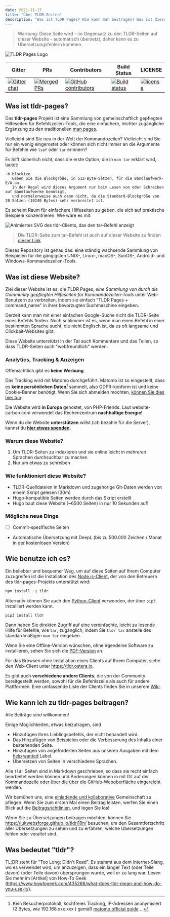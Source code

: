 ```yaml
---
date: 2021-11-17
title: "Über TLDR-Seiten"
description: "Was ist TLDR Pages? Wie kann man beitragen? Was ist diese Website?"
---
```


> Warnung: Diese Seite wird - im Gegensatz zu den TLDR-Seiten auf dieser Website - automatisch übersetzt, daher kann es zu Übersetzungsfehlern kommen.

![TLDR Pages Logo](/tldr-logo.png)

|Gitter|PRs|Contributors|Build Status|LICENSE|
|---|---|---|---|---|
[![Gitter chat][gitter-image]][gitter-url]|[![Merged PRs][prs-merged-image]][prs-merged-url]|[![GitHub contributors][contributors-image]][contributors-url]|[![Build status][github-actions-image]][github-actions-url]|[![license][license-image]][license-url]

[github-actions-url]: https://github.com/tldr-pages/tldr/actions
[github-actions-image]: https://img.shields.io/github/workflow/status/tldr-pages/tldr/CI.svg
[gitter-url]: https://gitter.im/tldr-pages/tldr
[gitter-image]: https://img.shields.io/badge/chat-on_gitter-deeppink
[prs-merged-url]: https://github.com/tldr-pages/tldr/pulls?q=is:pr+is:merged
[prs-merged-image]: https://img.shields.io/github/issues-pr-closed-raw/tldr-pages/tldr.svg?label=merged+PRs&color=green
[contributors-url]: https://github.com/tldr-pages/tldr/graphs/contributors
[contributors-image]: https://img.shields.io/github/contributors-anon/tldr-pages/tldr.svg
[license-url]: https://github.com/tldr-pages/tldr/blob/main/LICENSE.md
[license-image]: https://img.shields.io/badge/license-CC_BY_4.0-blue.svg
</div>



## Was ist tldr-pages?

Das **tldr-pages** Projekt ist eine Sammlung von gemeinschaftlich gepflegten Hilfeseiten
für Befehlszeilen-Tools, die eine einfachere, leichter zugängliche Ergänzung
zu den traditionellen [man pages](https://en.wikipedia.org/wiki/Man_page).

Vielleicht sind Sie neu in der Welt der Kommandozeilen? Vielleicht sind Sie nur ein wenig eingerostet oder können sich nicht immer an die Argumente für Befehle wie `lsof` oder `tar` erinnern?

Es hilft sicherlich nicht, dass die erste Option, die in `man tar` erklärt wird, lautet:

```
-b blockize
   Geben Sie die Blockgröße, in 512-Byte-Sätzen, für die Bandlaufwerk-E/A an.
   In der Regel wird dieses Argument nur beim Lesen von oder Schreiben auf Bandlaufwerke benötigt,
   und normalerweise auch dann nicht, da die Standard-Blockgröße von 20 Sätzen (10240 Bytes) sehr verbreitet ist.
```

Es scheint Raum für einfachere Hilfeseiten zu geben, die sich auf praktische Beispiele konzentrieren.
Wie wäre es mit:

![Animiertes SVG des tldr-Clients, das den tar-Befehl anzeigt](/tldr-tar.svg)

> Die TLDR-Seite zum tar-Befehl ist auch auf dieser Website zu finden [dieser Link](https://tldr.bortox.it/content/common/tar)

Dieses Repository ist genau das: eine ständig wachsende Sammlung von Beispielen
für die gängigsten UNIX-, Linux-, macOS-, SunOS-, Android- und Windows-Kommandozeilen-Tools.

## Was ist diese Website?

Ziel dieser Website ist es, die TLDR Pages, _eine Sammlung von durch die Community gepflegten Hilfeseiten
für Kommandozeilen-Tools_ unter Web-Benutzern zu verbreiten, indem sie einfach "TLDR Pages + command_name" in ihrer bevorzugten Suchmaschine eingeben.

Derzeit kann man mit einer einfachen Google-Suche nicht die TLDR-Seite eines Befehls finden. Noch schlimmer ist es, wenn man einen Befehl in einer bestimmten Sprache sucht, die nicht Englisch ist, da es oft langsame und Clickbait-Websites gibt.

Diese Website unterstützt in der Tat auch Kommentare und das Teilen, so dass TLDR-Seiten auch "webfreundlich" werden. 

### Analytics, Tracking & Anzeigen

Offensichtlich gibt es **keine Werbung**. 

Das Tracking wird mit Matomo durchgeführt. Matomo ist so eingestellt, dass es **keine persönlichen Daten**[^1] sammelt, also GDPR-konform ist und keine Cookie-Banner benötigt. Wenn Sie sich abmelden möchten, [können Sie dies hier tun](https://stats.bortox.it/index.php?module=CoreAdminHome&action=optOut&language=it):

Die Website wird **in Europa** gehostet, von PHP-Friends. Laut website-carbon.com verwendet das Rechenzentrum **nachhaltige Energie**!

Wenn du die Website **unterstützen** willst (ich bezahle für die Server), kannst du [**hier etwas spenden**](https://bortox.it/contribuisci-cs-en).

### Warum diese Website?

1. Um TLDR-Seiten zu indexieren und sie online leicht in mehreren Sprachen durchsuchbar zu machen
2. Nur um etwas zu schreiben

### Wie funktioniert diese Website?

* TLDR-Quelldateien in Markdown und zugehörige Git-Daten werden von einem Skript gelesen (30m)
* Hugo-kompatible Seiten werden durch das Skript erstellt
* Hugo baut diese Website (~6500 Seiten) in nur 10 Sekunden auf!

### Mögliche neue Dinge

- [ ] Commit-spezifische Seiten
- Automatische Übersetzung mit DeepL (bis zu 500.000 Zeichen / Monat in der kostenlosen Version)


## Wie benutze ich es?

Ein beliebter und bequemer Weg, um auf diese Seiten auf Ihrem Computer zuzugreifen
ist die Installation des [Node.js-Client](https://github.com/tldr-pages/tldr-node-client),
der von den Betreuern des tldr-pages-Projekts unterstützt wird:

```sh
npm install -g tldr
```

Alternativ können Sie auch den [Python-Client](https://github.com/tldr-pages/tldr-python-client) verwenden, der über `pip3` installiert werden kann.

```sh
pip3 install tldr
```

Dann haben Sie direkten Zugriff auf eine vereinfachte, leicht zu lesende Hilfe für Befehle, wie `tar`,
zugänglich, indem Sie `tldr tar` anstelle des standardmäßigen `man tar` eingeben.

Wenn Sie eine Offline-Version wünschen, ohne irgendeine Software zu installieren,
sehen Sie sich die [PDF-Version](https://tldr.sh/assets/tldr-book.pdf) an.

Für das Browsen ohne Installation eines Clients auf Ihrem Computer,
siehe den Web-Client unter <https://tldr.ostera.io>.

Es gibt auch **verschiedene andere Clients**, die von der Community bereitgestellt werden,
sowohl für die Befehlszeile als auch für andere Plattformen.
Eine umfassende Liste der Clients finden Sie in unserem [Wiki](https://github.com/tldr-pages/tldr/wiki/tldr-pages-clients).

## Wie kann ich zu tldr-pages beitragen?

Alle Beiträge sind willkommen!

Einige Möglichkeiten, etwas beizutragen, sind

- Hinzufügen Ihres Lieblingsbefehls, der nicht behandelt wird.
- Das Hinzufügen von Beispielen oder die Verbesserung des Inhalts einer bestehenden Seite.
- Hinzufügen von angeforderten Seiten aus unseren Ausgaben mit dem [help wanted](https://github.com/tldr-pages/tldr/issues?q=is%3Aopen+is%3Aissue+label%3A%22help+wanted%22) Label.
- Übersetzen von Seiten in verschiedene Sprachen.

Alle `tldr` Seiten sind in Markdown geschrieben, so dass sie recht einfach bearbeitet werden können und Änderungen können in
mit Git auf der Kommandozeile oder über die
über die GitHub-Weboberfläche eingereicht werden.

Wir bemühen uns, eine [einladende und kollaborative](https://github.com/tldr-pages/tldr/blob/main/GOVERNANCE.md) Gemeinschaft zu pflegen.
Wenn Sie zum ersten Mal einen Beitrag leisten, werfen Sie einen Blick auf die [Beitragsrichtlinien](https://github.com/tldr-pages/tldr/blob/main/CONTRIBUTING.md), und legen Sie los!

Wenn Sie zu Übersetzungen beitragen möchten, können Sie <https://lukwebsforge.github.io/tldri18n/>
besuchen, um den Gesamtfortschritt aller Übersetzungen zu sehen und zu erfahren, welche Übersetzungen fehlen oder veraltet sind.

## Was bedeutet "tldr"?

TL;DR steht für "Too Long; Didn't Read".
Es stammt aus dem Internet-Slang, wo es verwendet wird, um anzuzeigen, dass ein langer Text (oder Teile davon)
(oder Teile davon) übersprungen wurde, weil er zu lang war.
Lesen Sie mehr im [Artikel] von How-To Geek (https://www.howtogeek.com/435266/what-does-tldr-mean-and-how-do-you-use-it/).

[^1]: Kein Besucherprotokoll, kochfreies Tracking, IP-Adressen anonymisiert (2 Bytes, wie 192.168.xxx.xxx ) gemäß [matomo official guide](https://matomo.org/faq/new-to-piwik/how-do-i-use-matomo-analytics-without-consent-or-cookie-banner/) ... 